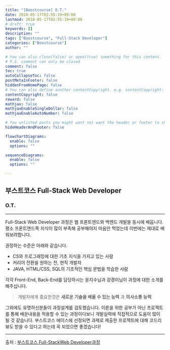 ```yaml
---
title: "[Boostcourse] O.T."
date: 2018-05-17T02:55:19+09:00
lastmod: 2018-05-17T02:55:19+09:00
# draft: true
keywords: []
description: ""
tags: ["Boostcourse", "Full-Stack Developer"]
categories: ["Boostcourse"]
author: ""

# You can also close(false) or open(true) something for this content.
# P.S. comment can only be closed
comment: false
toc: true
autoCollapseToc: false
postMetaInFooter: false
hiddenFromHomePage: false
# You can also define another contentCopyright. e.g. contentCopyright: "This is another copyright."
contentCopyright: false
reward: false
mathjax: false
mathjaxEnableSingleDollar: false
mathjaxEnableAutoNumber: false

# You unlisted posts you might want not want the header or footer to show
hideHeaderAndFooter: false

flowchartDiagrams:
  enable: false
  options: ""

sequenceDiagrams: 
  enable: false
  options: ""

---
```


<!--more-->

## 부스트코스  Full-Stack Web Developer

### O.T.

------

Full-Stack Web Developer 과정은 웹 프론트엔드와 백엔드 개발을 동시에 배웁니다. 평소 프론트엔드쪽 지식이 많이 부족해 공부해야지 마음만 먹었는데 이번에는 제대로 배워보려합니다.

권장하는 수준은 아래와 같습니다.

- CS와 프로그래밍에 대한 기초 지식을 가지고 있는 사람
- 커리어 전환을 원하는 전, 현직 개발자
- JAVA, HTML/CSS, SQL의 기초적인 핵심 문법을 학습한 사람

각각 Front-End, Back-End를 담당하시는 윤지수님과 강경미님이 과정에 대한 소개를 해주십니다. 
> 개발자에게 중요한것은 **새로운 기술을 배울 수 있는 능력** 과 **의사소통 능력**

그외에도 유명하신분들이 과정설계를 검토했습니다. 이론을 위한 공부가 아닌 프로젝트를 통해 배운내용을 적용할 수 있는 과정이다보니 개발실력에 직접적으로 도움이 많이 될 것 같습니다. 부스트코스 에이스에 선정되면 과제로 제출한 프로젝트에 대해 코드리뷰도 받을 수 있다고 하는데 꼭 되었으면 좋겠습니다!

------

출처 : [부스트코스 Full-StackWeb Developer과정](http://www.edwith.org/boostcourse-web/joinLectures/12943)